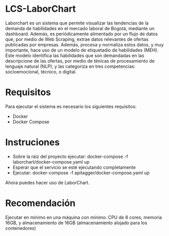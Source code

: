 # LCS-LaborChart

Laborchart es un sistema que permite visualizar las tendencias de la demanda de habilidades en el mercado laboral de Bogotá, mediante un dashboard. Además, es periódicamente alimentado por un flujo de datos que, por medio de Web Scraping, extrae datos relevantes de ofertas publicadas por empresas. Además, procesa y normaliza estos datos, y muy importante, hace uso de un modelo de etiquetadio de habilidades (MEH). Este modelo identifica las habilidades que son demandadas en las descripcione de las ofertas, por medio de ténicas de procesamiento de lenguaje natural (NLP), y las categoriza en tres competencias: socioemocional, técnico, o digital.

# Requisitos
Para ejecutar el sistema es necesario los siguientes requisitos:
- Docker
- Docker Compose

# Instruciones
- Sobre la raiz del proyecto ejecutar: docker-compose -f laborchart/docker-compose.yaml up
- Esperar que el servicio se esté ejecutando completamente
- Ejecutar: docker-compose -f apitagger/docker-compose.yaml up

Ahora puedes hacer uso de LaborChart.

# Recomendación
Ejecutar en mínimo en una máquina con mínimo: CPU de 8 cores, memoria 16GB, y almacenamiento de 16GB (almacenamiento alojado para los contenedores)
